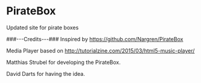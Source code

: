 # PirateBox
Updated site for pirate boxes


###---Credits---###
Inspired by https://github.com/Nargren/PirateBox

Media Player based on http://tutorialzine.com/2015/03/html5-music-player/

Matthias Strubel for developing the PirateBox.

David Darts for having the idea.